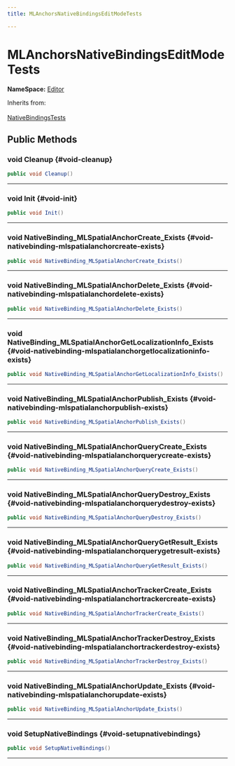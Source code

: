 ```yaml
---
title: MLAnchorsNativeBindingsEditModeTests

---
```


# MLAnchorsNativeBindingsEditModeTests



**NameSpace:** 
[Editor](/versioned_docs/version-22-Mar-2023/unity-api/api/Tests.Editor/Tests.Editor.md) 





Inherits from: <br></br>[NativeBindingsTests](/versioned_docs/version-22-Mar-2023/unity-api/api/Classes/NativeBindingsTests.md)




## Public Methods

### void Cleanup {#void-cleanup}

```csharp
public void Cleanup()
```






-----------

### void Init {#void-init}

```csharp
public void Init()
```






-----------

### void NativeBinding_MLSpatialAnchorCreate_Exists {#void-nativebinding-mlspatialanchorcreate-exists}

```csharp
public void NativeBinding_MLSpatialAnchorCreate_Exists()
```






-----------

### void NativeBinding_MLSpatialAnchorDelete_Exists {#void-nativebinding-mlspatialanchordelete-exists}

```csharp
public void NativeBinding_MLSpatialAnchorDelete_Exists()
```






-----------

### void NativeBinding_MLSpatialAnchorGetLocalizationInfo_Exists {#void-nativebinding-mlspatialanchorgetlocalizationinfo-exists}

```csharp
public void NativeBinding_MLSpatialAnchorGetLocalizationInfo_Exists()
```






-----------

### void NativeBinding_MLSpatialAnchorPublish_Exists {#void-nativebinding-mlspatialanchorpublish-exists}

```csharp
public void NativeBinding_MLSpatialAnchorPublish_Exists()
```






-----------

### void NativeBinding_MLSpatialAnchorQueryCreate_Exists {#void-nativebinding-mlspatialanchorquerycreate-exists}

```csharp
public void NativeBinding_MLSpatialAnchorQueryCreate_Exists()
```






-----------

### void NativeBinding_MLSpatialAnchorQueryDestroy_Exists {#void-nativebinding-mlspatialanchorquerydestroy-exists}

```csharp
public void NativeBinding_MLSpatialAnchorQueryDestroy_Exists()
```






-----------

### void NativeBinding_MLSpatialAnchorQueryGetResult_Exists {#void-nativebinding-mlspatialanchorquerygetresult-exists}

```csharp
public void NativeBinding_MLSpatialAnchorQueryGetResult_Exists()
```






-----------

### void NativeBinding_MLSpatialAnchorTrackerCreate_Exists {#void-nativebinding-mlspatialanchortrackercreate-exists}

```csharp
public void NativeBinding_MLSpatialAnchorTrackerCreate_Exists()
```






-----------

### void NativeBinding_MLSpatialAnchorTrackerDestroy_Exists {#void-nativebinding-mlspatialanchortrackerdestroy-exists}

```csharp
public void NativeBinding_MLSpatialAnchorTrackerDestroy_Exists()
```






-----------

### void NativeBinding_MLSpatialAnchorUpdate_Exists {#void-nativebinding-mlspatialanchorupdate-exists}

```csharp
public void NativeBinding_MLSpatialAnchorUpdate_Exists()
```






-----------

### void SetupNativeBindings {#void-setupnativebindings}

```csharp
public void SetupNativeBindings()
```






-----------


